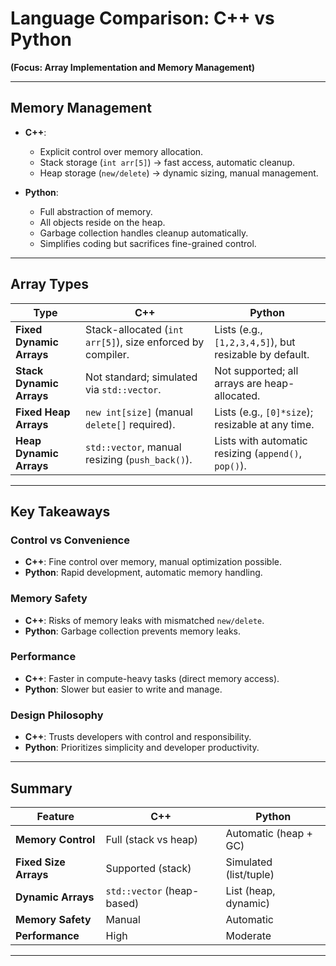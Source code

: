 # Language Comparison: C++ vs Python
**(Focus: Array Implementation and Memory Management)**

---

## Memory Management

- **C++**: 
  - Explicit control over memory allocation.
  - Stack storage (`int arr[5]`) → fast access, automatic cleanup.
  - Heap storage (`new/delete`) → dynamic sizing, manual management.

- **Python**:
  - Full abstraction of memory.
  - All objects reside on the heap.
  - Garbage collection handles cleanup automatically.
  - Simplifies coding but sacrifices fine-grained control.

---

## Array Types

| Type                    | C++                                                      | Python                                           |
|--------------------------|----------------------------------------------------------|--------------------------------------------------|
| **Fixed Dynamic Arrays** | Stack-allocated (`int arr[5]`), size enforced by compiler.| Lists (e.g., `[1,2,3,4,5]`), but resizable by default. |
| **Stack Dynamic Arrays** | Not standard; simulated via `std::vector`.               | Not supported; all arrays are heap-allocated.    |
| **Fixed Heap Arrays**    | `new int[size]` (manual `delete[]` required).             | Lists (e.g., `[0]*size`); resizable at any time. |
| **Heap Dynamic Arrays**  | `std::vector`, manual resizing (`push_back()`).           | Lists with automatic resizing (`append()`, `pop()`). |

---

## Key Takeaways

### Control vs Convenience
- **C++**: Fine control over memory, manual optimization possible.
- **Python**: Rapid development, automatic memory handling.

### Memory Safety
- **C++**: Risks of memory leaks with mismatched `new/delete`.
- **Python**: Garbage collection prevents memory leaks.

### Performance
- **C++**: Faster in compute-heavy tasks (direct memory access).
- **Python**: Slower but easier to write and manage.

### Design Philosophy
- **C++**: Trusts developers with control and responsibility.
- **Python**: Prioritizes simplicity and developer productivity.

---

## Summary

| Feature             | C++                          | Python                      |
|---------------------|-------------------------------|-----------------------------|
| **Memory Control**   | Full (stack vs heap)           | Automatic (heap + GC)        |
| **Fixed Size Arrays**| Supported (stack)             | Simulated (list/tuple)       |
| **Dynamic Arrays**   | `std::vector` (heap-based)     | List (heap, dynamic)         |
| **Memory Safety**    | Manual                        | Automatic                    |
| **Performance**      | High                          | Moderate                     |

---

